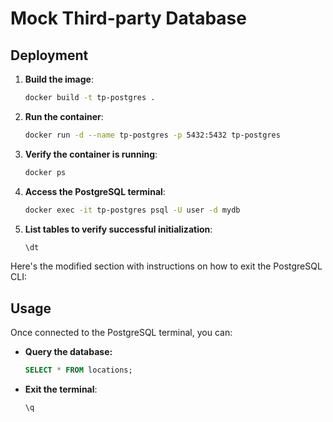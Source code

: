 # Mock Third-party Database

## Deployment

1. **Build the image**:

   ```bash
   docker build -t tp-postgres .
   ```

2. **Run the container**:

   ```bash
   docker run -d --name tp-postgres -p 5432:5432 tp-postgres
   ```

3. **Verify the container is running**:

   ```bash
   docker ps
   ```

4. **Access the PostgreSQL terminal**:

   ```bash
   docker exec -it tp-postgres psql -U user -d mydb
   ```

5. **List tables to verify successful initialization**:
   ```bash
   \dt
   ```

Here's the modified section with instructions on how to exit the PostgreSQL CLI:

## Usage

Once connected to the PostgreSQL terminal, you can:

- **Query the database:**

  ```sql
  SELECT * FROM locations;
  ```

- **Exit the terminal**:

  ```bash
  \q
  ```
